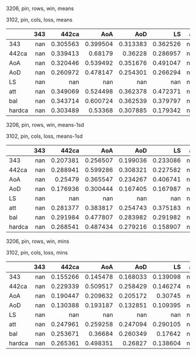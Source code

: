 3206, pin, rows, win, means

3102, pin, cols, loss, means

|        |   343 |      442ca |        AoA |        AoD |         LS |   att |        bal |     hardca |
|:-------|------:|-----------:|-----------:|-----------:|-----------:|------:|-----------:|-----------:|
| 343    |   nan |   0.305563 |   0.399504 |   0.313383 |   0.362526 |   nan |   0.332116 |   0.4264   |
| 442ca  |   nan |   0.339413 |   0.68179  |   0.36228  |   0.286957 |   nan |   0.445488 |   0.374975 |
| AoA    |   nan |   0.320446 |   0.539492 |   0.351676 |   0.491047 |   nan |   0.466098 |   0.519871 |
| AoD    |   nan |   0.260972 |   0.478147 |   0.254301 |   0.266294 |   nan |   0.307819 |   0.282025 |
| LS     |   nan | nan        | nan        | nan        | nan        |   nan | nan        | nan        |
| att    |   nan |   0.349069 |   0.524498 |   0.362378 |   0.472371 |   nan |   0.456551 |   0.498166 |
| bal    |   nan |   0.343714 |   0.600724 |   0.362539 |   0.379797 |   nan |   0.456079 |   0.401183 |
| hardca |   nan |   0.303489 |   0.53368  |   0.307885 |   0.179342 |   nan |   0.310099 |   0.267922 |

3206, pin, rows, win, means-1sd

3102, pin, cols, loss, means-1sd

|        |   343 |      442ca |        AoA |        AoD |         LS |   att |        bal |     hardca |
|:-------|------:|-----------:|-----------:|-----------:|-----------:|------:|-----------:|-----------:|
| 343    |   nan |   0.207381 |   0.256507 |   0.199036 |   0.233086 |   nan |   0.199789 |   0.288491 |
| 442ca  |   nan |   0.288941 |   0.599286 |   0.308321 |   0.227582 |   nan |   0.373841 |   0.334769 |
| AoA    |   nan |   0.25479  |   0.365547 |   0.234267 |   0.406741 |   nan |   0.34975  |   0.431978 |
| AoD    |   nan |   0.176936 |   0.300444 |   0.167405 |   0.167987 |   nan |   0.164508 |   0.19172  |
| LS     |   nan | nan        | nan        | nan        | nan        |   nan | nan        | nan        |
| att    |   nan |   0.281377 |   0.383817 |   0.254743 |   0.375183 |   nan |   0.342668 |   0.421332 |
| bal    |   nan |   0.291984 |   0.477807 |   0.283982 |   0.291982 |   nan |   0.360729 |   0.35351  |
| hardca |   nan |   0.268541 |   0.487434 |   0.279216 |   0.158907 |   nan |   0.280473 |   0.267922 |

3206, pin, rows, win, mins

3102, pin, cols, loss, mins

|        |   343 |      442ca |        AoA |        AoD |         LS |   att |        bal |     hardca |
|:-------|------:|-----------:|-----------:|-----------:|-----------:|------:|-----------:|-----------:|
| 343    |   nan |   0.155266 |   0.145478 |   0.168033 |   0.139098 |   nan |   0.126728 |   0.2109   |
| 442ca  |   nan |   0.229339 |   0.509517 |   0.258429 |   0.146274 |   nan |   0.282008 |   0.296608 |
| AoA    |   nan |   0.190447 |   0.209632 |   0.205172 |   0.30745  |   nan |   0.18787  |   0.380604 |
| AoD    |   nan |   0.130388 |   0.193187 |   0.132851 |   0.109395 |   nan |   0.114531 |   0.181326 |
| LS     |   nan | nan        | nan        | nan        | nan        |   nan | nan        | nan        |
| att    |   nan |   0.247961 |   0.259258 |   0.247094 |   0.290105 |   nan |   0.220853 |   0.379003 |
| bal    |   nan |   0.253671 |   0.36684  |   0.260349 |   0.17642  |   nan |   0.255621 |   0.304466 |
| hardca |   nan |   0.265361 |   0.498351 |   0.26827  |   0.138604 |   nan |   0.259017 |   0.267922 |

